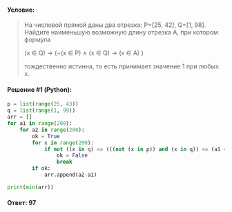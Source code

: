 #### Условие:

> На числовой прямой даны два отрезка: P=[25, 42], Q=[1, 98]. Найдите наименьшую возможную длину отрезка A, при котором формула
> 
> (x ∈ Q) → (¬(x ∈ P) ∧ (x ∈ Q) → (x ∈ A) )
> 
> тождественно истинна, то есть принимает значение 1 при любых x.

#### Решение #1 (Python):
```python
p = list(range(25, 43))
q = list(range(1, 99))
arr = []
for a1 in range(200):
    for a2 in range(200):
        ok = True
        for x in range(200):
            if not ((x in q) <= (((not (x in p)) and (x in q)) <= (a1 <= x <= a2))):
                ok = False
                break
        if ok:
            arr.append(a2-a1)

print(min(arr))
```

#### Ответ: 97
